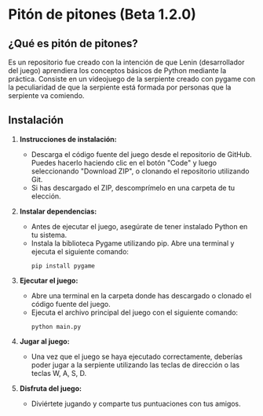 # **Pitón de pitones** (Beta 1.2.0)

## ¿Qué es pitón de pitones?
Es un repositorio fue creado con la intención de que Lenin (desarrollador del juego) aprendiera los conceptos básicos de Python mediante la práctica. Consiste en un videojuego de la serpiente creado con pygame con la peculiaridad de que la serpiente está formada por personas que la serpiente va comiendo. 

## Instalación 
1. **Instrucciones de instalación:**
   - Descarga el código fuente del juego desde el repositorio de GitHub. Puedes hacerlo haciendo clic en el botón "Code" y luego seleccionando "Download ZIP", o clonando el repositorio utilizando Git.
   - Si has descargado el ZIP, descomprímelo en una carpeta de tu elección.

2. **Instalar dependencias:**
   - Antes de ejecutar el juego, asegúrate de tener instalado Python en tu sistema.
   - Instala la biblioteca Pygame utilizando pip. Abre una terminal y ejecuta el siguiente comando:
     ```
     pip install pygame
     ```

3. **Ejecutar el juego:**
   - Abre una terminal en la carpeta donde has descargado o clonado el código fuente del juego.
   - Ejecuta el archivo principal del juego con el siguiente comando:
     ```
     python main.py
     ```

4. **Jugar al juego:**
   - Una vez que el juego se haya ejecutado correctamente, deberías poder jugar a la serpiente utilizando las teclas de dirección o las teclas W, A, S, D.

5. **Disfruta del juego:**
   - Diviértete jugando y comparte tus puntuaciones con tus amigos.
